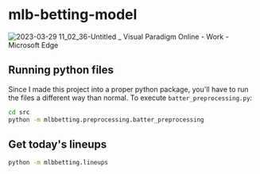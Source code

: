 # mlb-betting-model

![2023-03-29 11_02_36-Untitled _ Visual Paradigm Online - Work - Microsoft​ Edge](https://user-images.githubusercontent.com/29851231/228599081-278a6b6e-898f-4a5c-b8a5-7887da673ac8.png)


## Running python files

Since I made this project into a proper python package, you'll have to run the files a different way than normal. To execute `batter_preprocessing.py`:

```sh
cd src
python -m mlbbetting.preprocessing.batter_preprocessing
```


## Get today's lineups

```sh
python -m mlbbetting.lineups
```
